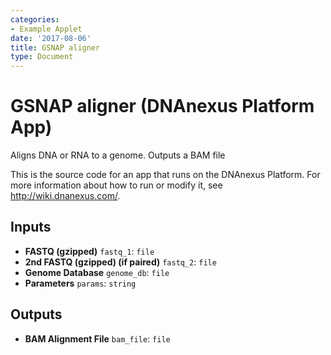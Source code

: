 ```yaml
---
categories:
- Example Applet
date: '2017-08-06'
title: GSNAP aligner
type: Document
---
```

<!-- dx-header -->
# GSNAP aligner (DNAnexus Platform App)

Aligns DNA or RNA to a genome.  Outputs a BAM file

This is the source code for an app that runs on the DNAnexus Platform.
For more information about how to run or modify it, see
http://wiki.dnanexus.com/.
<!-- /dx-header -->



<!--
TODO: This app directory was automatically generated by dx-app-wizard;
please edit this Readme.md file to include essential documentation about
your app that would be helpful to users. (Also see the
Readme.developer.md.) Once you're done, you can remove these TODO
comments.

For more info, see http://wiki.dnanexus.com/Developer-Portal.
-->

<!--
TODO: Fill in additional info about how to use each input and output
below.
-->

## Inputs

* **FASTQ (gzipped)** ``fastq_1``: ``file``
* **2nd FASTQ (gzipped) (if paired)** ``fastq_2``: ``file``
* **Genome Database** ``genome_db``: ``file``
* **Parameters** ``params``: ``string``

## Outputs

* **BAM Alignment File** ``bam_file``: ``file``
